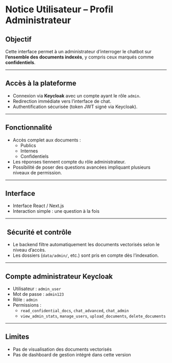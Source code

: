 #  Notice Utilisateur – Profil Administrateur

## Objectif
Cette interface permet à un administrateur d’interroger le chatbot sur **l’ensemble des documents indexés**, y compris ceux marqués comme **confidentiels**.

---

##  Accès à la plateforme

- Connexion via **Keycloak** avec un compte ayant le rôle `admin`.
- Redirection immédiate vers l’interface de chat.
- Authentification sécurisée (token JWT signé via Keycloak).

---

##  Fonctionnalité

- Accès complet aux documents :
  - Publics
  - Internes
  - Confidentiels
- Les réponses tiennent compte du rôle administrateur.
- Possibilité de poser des questions avancées impliquant plusieurs niveaux de permission.

---

##  Interface

- Interface React / Next.js
- Interaction simple : une question à la fois

---

## ️ Sécurité et contrôle

- Le backend filtre automatiquement les documents vectorisés selon le niveau d’accès.
- Les dossiers (`data/admin/`, etc.) sont pris en compte dès l’indexation.

---

##  Compte administrateur Keycloak

- Utilisateur : `admin_user` 
- Mot de passe : `admin123`
- Rôle : `admin`
- Permissions :
  - `read_confidential_docs`, `chat_advanced`, `chat_admin`
  - `view_admin_stats`, `manage_users`, `upload_documents`, `delete_documents`

---

## Limites

- Pas de visualisation des documents vectorisés
- Pas de dashboard de gestion intégré dans cette version
